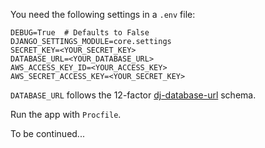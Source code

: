 You need the following settings in a `.env` file:

```
DEBUG=True  # Defaults to False
DJANGO_SETTINGS_MODULE=core.settings
SECRET_KEY=<YOUR_SECRET_KEY>
DATABASE_URL=<YOUR_DATABASE_URL>
AWS_ACCESS_KEY_ID=<YOUR_ACCESS_KEY>
AWS_SECRET_ACCESS_KEY=<YOUR_SECRET_KEY>
```

`DATABASE_URL` follows the 12-factor [dj-database-url] schema.

[dj-database-url]: https://github.com/kennethreitz/dj-database-url#url-schema

Run the app with `Procfile`.

To be continued...

